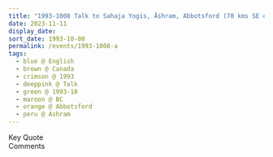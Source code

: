 ```yaml
---
title: "1993-1008 Talk to Sahaja Yogis, Āśhram, Abbotsford (70 kms SE of Vancouver), BC, Canada"
date: 2023-11-11
display_date: 
sort_date: 1993-10-08
permalink: /events/1993-1008-a
tags:
  - blue @ English
  - brown @ Canada
  - crimson @ 1993
  - deeppink @ Talk
  - green @ 1993-10
  - maroon @ BC
  - orange @ Abbotsford
  - peru @ Ashram
---
```


<wave-list>
  <list-title color="green" width="75">Key Quote</list-title>
  <list-item color="BlanchedAlmond"  width="200"></list-item>
  <list-item color="Lavender"></list-item>
  <list-item color="BlanchedAlmond"></list-item>
</wave-list>

<br>

<wave-list>
  <list-title color="green" width="75">Comments</list-title>
  <list-item color="BlanchedAlmond"  width="200"></list-item>
  <list-item color="Lavender"></list-item>
  <list-item color="BlanchedAlmond"></list-item>
</wave-list>